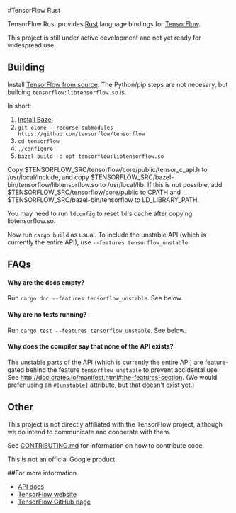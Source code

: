 #TensorFlow Rust

TensorFlow Rust provides [Rust](https://www.rust-lang.org) language bindings for
[TensorFlow](http://tensorflow.org).

This project is still under active development and not yet ready for widespread use.

## Building

Install [TensorFlow from source](https://www.tensorflow.org/versions/master/get_started/os_setup.html#source).
The Python/pip steps are not necesary, but building `tensorflow:libtensorflow.so` is.

In short:

1. [Install Bazel](http://bazel.io/docs/install.html)
1. `git clone --recurse-submodules https://github.com/tensorflow/tensorflow`
1. `cd tensorflow`
1. `./configure`
1. `bazel build -c opt tensorflow:libtensorflow.so`

Copy $TENSORFLOW_SRC/tensorflow/core/public/tensor_c_api.h to /usr/local/include,
and copy $TENSORFLOW_SRC/bazel-bin/tensorflow/libtensorflow.so to /usr/local/lib.
If this is not possible, add $TENSORFLOW_SRC/tensorflow/core/public to CPATH
and $TENSORFLOW_SRC/bazel-bin/tensorflow to LD_LIBRARY_PATH.

You may need to run `ldconfig` to reset `ld`'s cache after copying libtensorflow.so.

Now run `cargo build` as usual.
To include the unstable API (which is currently the entire API), use `--features tensorflow_unstable`.

## FAQs

#### Why are the docs empty?
Run `cargo doc --features tensorflow_unstable`.
See below.

#### Why are no tests running?
Run `cargo test --features tensorflow_unstable`.
See below.

#### Why does the compiler say that none of the API exists?
The unstable parts of the API (which is currently the entire API) are
feature-gated behind the feature `tensorflow_unstable` to prevent accidental
use. See http://doc.crates.io/manifest.html#the-features-section.
(We would prefer using an `#[unstable]` attribute, but that
[doesn't exist](https://github.com/rust-lang/rfcs/issues/1491) yet.)

## Other

This project is not directly affiliated with the TensorFlow project, although we
do intend to communicate and cooperate with them.

See [CONTRIBUTING.md](CONTRIBUTING.md) for information on how to contribute code.

This is not an official Google product.

##For more information

* [API docs](https://google.github.io/tensorflow-rust)
* [TensorFlow website](http://tensorflow.org)
* [TensorFlow GitHub page](https://github.com/tensorflow/tensorflow)
